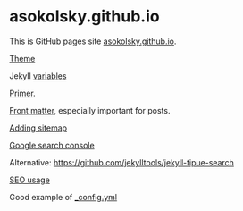 # asokolsky.github.io

This is GitHub pages site [asokolsky.github.io](https://asokolsky.github.io).

[Theme](https://github.com/pages-themes/hacker)

Jekyll [variables](https://jekyllrb.com/docs/variables/)

[Primer](https://www.smashingmagazine.com/2014/08/build-blog-jekyll-github-pages/).

[Front matter](https://jekyllrb.com/docs/front-matter/), especially important
for posts.

[Adding
sitemap](https://qbituniverse.com/web-hosting/adding-sitemap-to-jekyll-github-pages/)

[Google search
console](https://search.google.com/search-console?resource_id=https%3A%2F%2Fasokolsky.github.io%2F)

Alternative: https://github.com/jekylltools/jekyll-tipue-search

[SEO
usage](https://github.com/jekyll/jekyll-seo-tag/blob/master/docs/advanced-usage.md)

Good example of
[_config.yml](https://github.com/silvae86/silvae86.github.io/blob/master/_config.yml)
